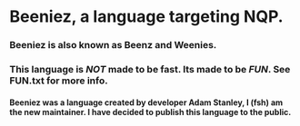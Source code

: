 # Beeniez, a language targeting NQP.
### Beeniez is also known as Beenz and Weenies.

### This language is ***NOT*** made to be fast. Its made to be ***FUN***. See FUN.txt for more info.

#### Beeniez was a language created by developer Adam Stanley, I (fsh) am the new maintainer. I have decided to publish this language to the public.